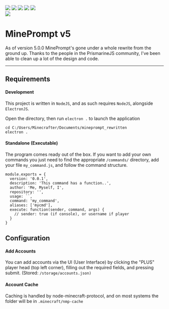 <img src="https://img.shields.io/github/license/pix3lpirat3/mineprompt_rewritten">
<img src="https://img.shields.io/github/package-json/v/pix3lpirat3/mineprompt_rewritten">
<img src="https://img.shields.io/github/repo-size/pix3lpirat3/mineprompt_rewritten">
<img src="https://img.shields.io/github/downloads/pix3lpirat3/mineprompt_rewritten/total">
<img src="https://img.shields.io/github/issues/pix3lpirat3/mineprompt_rewritten">
<br>
<img src="https://img.shields.io/discord/413438066984747026?label=Discord">

# MinePrompt v5

As of version 5.0.0 MinePrompt's gone under a whole rewrite from the ground up. Thanks to the people in the PrismarineJS community, I've been able to clean up a lot of the design and code.

---
## Requirements

#### Development 
This project is written in `NodeJS`, and as such requires `NodeJS`, alongside `ElectronJS`.

Open the directory, then run `electron .` to launch the application
```SH
cd C:/Users/Minecrafter/Documents/mineprompt_rewritten
electron .
```

#### Standalone (Executable)
The program comes ready out of the box. If you want to add your own commands you just need to find the appropriate `/commands/` directory, add your file `my_command.js`, and follow the command structure.

```
module.exports = {
  version: '0.0.1',
  description: 'This command has a function..',
  author: 'Me, Myself, I',
  repository: '',
  usage: ``,
  command: 'my_command',
  aliases: ['mycmd'],
  execute: function(sender, command, args) {
  	// sender: true (if console), or username if player
  }
}
```

## Configuration

#### Add Accounts
You can add accounts via the UI (User Interface) by clicking the "PLUS" player head (top left corner), filling out the required fields, and pressing submit. (Stored: `/storage/accounts.json)`

#### Account Cache
Caching is handled by node-minecraft-protocol, and on most systems the folder will be in `.minecraft/nmp-cache`